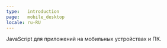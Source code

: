 ```yaml
---
type:   introduction
page:   mobile_desktop
locale: ru-RU
---
```


JavaScript для приложений на мобильных устройствах и ПК.
